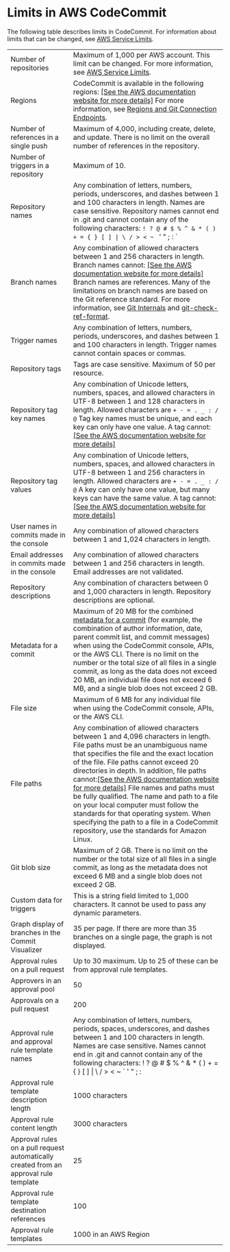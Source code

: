 # Limits in AWS CodeCommit<a name="limits"></a>

The following table describes limits in CodeCommit\. For information about limits that can be changed, see [AWS Service Limits](https://docs.aws.amazon.com/general/latest/gr/aws_service_limits.html#limits_codecommit)\.


|  |  | 
| --- |--- |
| Number of repositories |  Maximum of 1,000 per AWS account\. This limit can be changed\. For more information, see [AWS Service Limits](https://docs.aws.amazon.com/general/latest/gr/aws_service_limits.html)\.  | 
| Regions |  CodeCommit is available in the following regions: [\[See the AWS documentation website for more details\]](http://docs.aws.amazon.com/codecommit/latest/userguide/limits.html) For more information, see [Regions and Git Connection Endpoints](regions.md)\.  | 
| Number of references in a single push | Maximum of 4,000, including create, delete, and update\. There is no limit on the overall number of references in the repository\. | 
|  Number of triggers in a repository  |  Maximum of 10\.  | 
| Repository names |  Any combination of letters, numbers, periods, underscores, and dashes between 1 and 100 characters in length\. Names are case sensitive\. Repository names cannot end in \.git and cannot contain any of the following characters: `! ? @ # $ % ^ & * ( ) + = { } [ ] \| \ / > < ~ ` ' " ; : `  | 
| Branch names |  Any combination of allowed characters between 1 and 256 characters in length\. Branch names cannot: [\[See the AWS documentation website for more details\]](http://docs.aws.amazon.com/codecommit/latest/userguide/limits.html) Branch names are references\. Many of the limitations on branch names are based on the Git reference standard\. For more information, see [Git Internals](https://git-scm.com/book/en/v2/Git-Internals-Git-References) and [git\-check\-ref\-format](https://git-scm.com/docs/git-check-ref-format)\.  | 
| Trigger names | Any combination of letters, numbers, periods, underscores, and dashes between 1 and 100 characters in length\. Trigger names cannot contain spaces or commas\. | 
| Repository tags | Tags are case sensitive\. Maximum of 50 per resource\. | 
| Repository tag key names |  Any combination of Unicode letters, numbers, spaces, and allowed characters in UTF\-8 between 1 and 128 characters in length\. Allowed characters are `+ - = . _ : / @` Tag key names must be unique, and each key can only have one value\. A tag cannot: [\[See the AWS documentation website for more details\]](http://docs.aws.amazon.com/codecommit/latest/userguide/limits.html)  | 
| Repository tag values |  Any combination of Unicode letters, numbers, spaces, and allowed characters in UTF\-8 between 1 and 256 characters in length\. Allowed characters are `+ - = . _ : / @` A key can only have one value, but many keys can have the same value\. A tag cannot: [\[See the AWS documentation website for more details\]](http://docs.aws.amazon.com/codecommit/latest/userguide/limits.html)  | 
| User names in commits made in the console | Any combination of allowed characters between 1 and 1,024 characters in length\. | 
| Email addresses in commits made in the console | Any combination of allowed characters between 1 and 256 characters in length\. Email addresses are not validated\. | 
| Repository descriptions | Any combination of characters between 0 and 1,000 characters in length\. Repository descriptions are optional\. | 
| Metadata for a commit  |  Maximum of 20 MB for the combined [metadata for a commit](https://git-scm.com/book/en/v2/Git-Internals-Git-Objects) \(for example, the combination of author information, date, parent commit list, and commit messages\) when using the CodeCommit console, APIs, or the AWS CLI\.   There is no limit on the number or the total size of all files in a single commit, as long as the data does not exceed 20 MB, an individual file does not exceed 6 MB, and a single blob does not exceed 2 GB\.   | 
| File size | Maximum of 6 MB for any individual file when using the CodeCommit console, APIs, or the AWS CLI\. | 
| File paths | Any combination of allowed characters between 1 and 4,096 characters in length\. File paths must be an unambiguous name that specifies the file and the exact location of the file\. File paths cannot exceed 20 directories in depth\. In addition, file paths cannot:[\[See the AWS documentation website for more details\]](http://docs.aws.amazon.com/codecommit/latest/userguide/limits.html) File names and paths must be fully qualified\. The name and path to a file on your local computer must follow the standards for that operating system\. When specifying the path to a file in a CodeCommit repository, use the standards for Amazon Linux\. | 
| Git blob size |  Maximum of 2 GB\.  There is no limit on the number or the total size of all files in a single commit, as long as the metadata does not exceed 6 MB and a single blob does not exceed 2 GB\.   | 
| Custom data for triggers | This is a string field limited to 1,000 characters\. It cannot be used to pass any dynamic parameters\.  | 
| Graph display of branches in the Commit Visualizer | 35 per page\. If there are more than 35 branches on a single page, the graph is not displayed\. | 
| Approval rules on a pull request | Up to 30 maximum\. Up to 25 of these can be from approval rule templates\. | 
| Approvers in an approval pool | 50 | 
| Approvals on a pull request | 200 | 
| Approval rule and approval rule template names | Any combination of letters, numbers, periods, spaces, underscores, and dashes between 1 and 100 characters in length\. Names are case sensitive\. Names cannot end in \.git and cannot contain any of the following characters: \! ? @ \# $ % ^ & \* \( \) \+ = \{ \} \[ \] \| \\ / > < \~ ` ' " ; :  | 
| Approval rule template description length | 1000 characters | 
| Approval rule content length | 3000 characters | 
| Approval rules on a pull request automatically created from an approval rule template | 25 | 
| Approval rule template destination references | 100 | 
| Approval rule templates | 1000 in an AWS Region | 